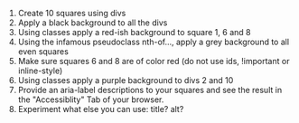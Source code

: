 1. Create 10 squares using divs
2. Apply a black background to all the divs
3. Using classes apply a red-ish background to square 1, 6 and 8
4. Using the infamous pseudoclass nth-of..., apply a grey background to all even squares
5. Make sure squares 6 and 8 are of color red (do not use ids, !important or inline-style)
6. Using classes apply a purple background to divs 2 and 10
7. Provide an aria-label descriptions to your squares and see the result in the "Accessiblity" Tab of your browser.
8. Experiment what else you can use: title? alt?
